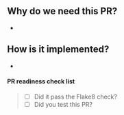 ## Why do we need this PR?
*

## How is it implemented?
*


#### PR readiness check list
> - [  ] Did it pass the Flake8 check?
> - [  ] Did you test this PR?  
